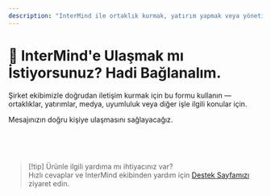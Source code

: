 ```yaml
---
description: "InterMind ile ortaklık kurmak, yatırım yapmak veya yönetim ekibimize ulaşmak mı istiyorsunuz? İş talepleri, medya istekleri veya hukuki konular için bu formu kullanın."
---
```


# 🤝 InterMind'e Ulaşmak mı İstiyorsunuz? Hadi Bağlanalım.

Şirket ekibimizle doğrudan iletişim kurmak için bu formu kullanın —  
ortaklıklar, yatırımlar, medya, uyumluluk veya diğer işle ilgili konular için.

Mesajınızın doğru kişiye ulaşmasını sağlayacağız.

<br>

<ContactForm
  formStyle="margin: 1rem auto;"  
  categoryLabel="Bizimle iletişime geçme nedeniniz nedir? *"  
  categoryPlaceholderText="Konunuzu seçin..."  
  messageLabel="Mesaj *"  
  messagePlaceholderText="Değerlendirmemizi istediğiniz ilgili geçmiş bilgileri, zaman çizelgelerini veya bağlamı paylaşın."  
  buttonText="Mesajınızı gönderin"  
  :services="[
    'Stratejik ortaklık fırsatı',
    'Yatırım veya finansman görüşmesi',
    'Kurumsal çözüm talebi',
    'Medya ve basın talebi',
    'Hukuki veya uyumluluk konusu',
    'Güvenlik endişesi veya raporu',
    'İş geliştirme teklifi',
    'Genel iş talebi'
  ]"
/>

<br>

> [!tip] Ürünle ilgili yardıma mı ihtiyacınız var?  
> Hızlı cevaplar ve InterMind ekibinden yardım için [Destek Sayfamızı](../help) ziyaret edin.